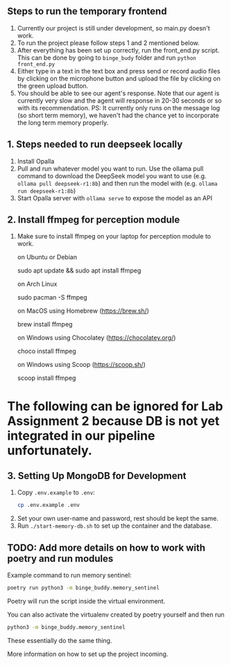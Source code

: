 ## Steps to run the temporary frontend
1. Currently our project is still under development, so main.py doesn't work.
2. To run the project please follow steps 1 and 2 mentioned below.
3. After everything has been set up correctly, run the front_end.py script. This can be done by going to `binge_budy` folder and run `python front_end.py`
4. Either type in a text in the text box and press send or record audio files by clicking on the microphone button and upload the file by clicking on the green upload button. 
5. You should be able to see our agent's response. Note that our agent is currently very slow and the agent will response in 20-30 seconds or so with its recommendation. PS: It currently only runs on the message log (so short term memory), we haven't had the chance yet to incorporate the long term memory properly.


## 1. Steps needed to run deepseek locally

1. Install Opalla
2. Pull and run whatever model you want to run. Use the ollama pull command to download the DeepSeek model you want to use (e.g. `ollama pull deepseek-r1:8b`) and then run the model with (e.g. `ollama run deepseek-r1:8b`)
3. Start Opalla server with `ollama serve` to expose the model as an API

## 2. Install ffmpeg for perception module
1. Make sure to install ffmpeg on your laptop for perception module to work. 

   on Ubuntu or Debian

   sudo apt update && sudo apt install ffmpeg

   on Arch Linux

   sudo pacman -S ffmpeg

   on MacOS using Homebrew (https://brew.sh/)

   brew install ffmpeg

   on Windows using Chocolatey (https://chocolatey.org/)

   choco install ffmpeg

   on Windows using Scoop (https://scoop.sh/)

   scoop install ffmpeg

# The following can be ignored for Lab Assignment 2 because DB is not yet integrated in our pipeline unfortunately. 

## 3. Setting Up MongoDB for Development

1. Copy `.env.example` to `.env`:
   ```bash
   cp .env.example .env
   ```
2. Set your own user-name and password, rest should be kept the same.
3. Run `./start-memory-db.sh` to set up the container and the database.

## TODO: Add more details on how to work with poetry and run modules

Example command to run memory sentinel:

```bash
poetry run python3 -m binge_buddy.memory_sentinel
```

Poetry will run the script inside the virtual environment.

You can also activate the virtualenv created by poetry yourself and then run

```bash
python3 -m binge_buddy.memory_sentinel
```

These essentially do the same thing.

More information on how to set up the project incoming.

